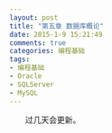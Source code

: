 ```yaml
---
layout: post
title: "第五章 数据库概论"
date: 2015-1-9 15:21:49
comments: true
categories: 编程基础
tags:
- 编程基础
- Oracle
- SQLServer
- MySQL
---
```

　　过几天会更新。


<br><br>